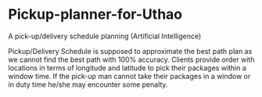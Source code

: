 # Pickup-planner-for-Uthao

A pick-up/delivery schedule planning (Artificial Intelligence)



Pickup/Delivery Schedule is supposed to approximate the best path plan as we cannot find the best path with 100% accuracy. Clients provide order with locations in terms of longitude and latitude to pick their packages within a window time. If the pick-up man cannot take their packages in a window or in duty time he/she may encounter some penalty.



